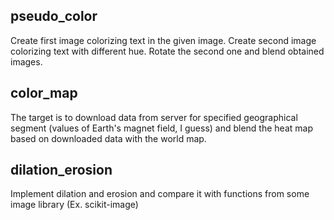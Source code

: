 ## pseudo_color

Create first image colorizing text in the given image. Create second image colorizing text with different hue.
Rotate the second one and blend obtained images.

## color_map

The target is to download data from server for specified geographical segment (values of Earth's magnet field, I guess)
and blend the heat map based on downloaded data with the world map.

## dilation_erosion

Implement dilation and erosion and compare it with functions from some image library (Ex. scikit-image)
